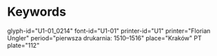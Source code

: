 # Keywords
glyph-id="U1-01_0214"
font-id="U1-01"
printer-id="U1"
printer="Florian Ungler"
period="pierwsza drukarnia: 1510–1516"
place="Kraków"
PT plate="112"
